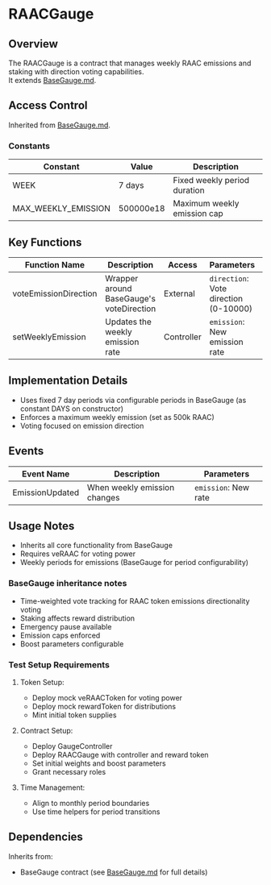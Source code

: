 # RAACGauge

## Overview

The RAACGauge is a contract that manages weekly RAAC emissions and staking with direction voting capabilities.  
It extends [BaseGauge.md](/core/governance/gauges/BaseGauge.md).

## Access Control

Inherited from [BaseGauge.md](/core/governance/gauges/BaseGauge.md).

### Constants

| Constant | Value | Description |
|----------|-------|-------------|
| WEEK | 7 days | Fixed weekly period duration |
| MAX_WEEKLY_EMISSION | 500000e18 | Maximum weekly emission cap |

## Key Functions

| Function Name | Description | Access | Parameters | Returns |
|---------------|-------------|---------|------------|---------|
| voteEmissionDirection | Wrapper around BaseGauge's voteDirection | External | `direction`: Vote direction (0-10000) | None |
| setWeeklyEmission | Updates the weekly emission rate | Controller | `emission`: New emission rate | None |

## Implementation Details

- Uses fixed 7 day periods via configurable periods in BaseGauge (as constant DAYS on constructor)
- Enforces a maximum weekly emission (set as 500k RAAC)
- Voting focused on emission direction

## Events

| Event Name | Description | Parameters |
|------------|-------------|------------|
| EmissionUpdated | When weekly emission changes | `emission`: New rate |

## Usage Notes

- Inherits all core functionality from BaseGauge
- Requires veRAAC for voting power
- Weekly periods for emissions (BaseGauge for period configurability)

### BaseGauge inheritance notes

- Time-weighted vote tracking for RAAC token emissions directionality voting
- Staking affects reward distribution
- Emergency pause available
- Emission caps enforced
- Boost parameters configurable

### Test Setup Requirements

1. Token Setup:
   - Deploy mock veRAACToken for voting power
   - Deploy mock rewardToken for distributions
   - Mint initial token supplies

2. Contract Setup:
   - Deploy GaugeController
   - Deploy RAACGauge with controller and reward token
   - Set initial weights and boost parameters
   - Grant necessary roles

3. Time Management:
   - Align to monthly period boundaries
   - Use time helpers for period transitions

## Dependencies

Inherits from:

- BaseGauge contract (see [BaseGauge.md](/core/governance/gauges/BaseGauge.md) for full details)